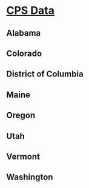 # [CPS Data](https://dataferrett.census.gov/)

## Alabama

## Colorado

## District of Columbia

## Maine

## Oregon

## Utah

## Vermont

## Washington